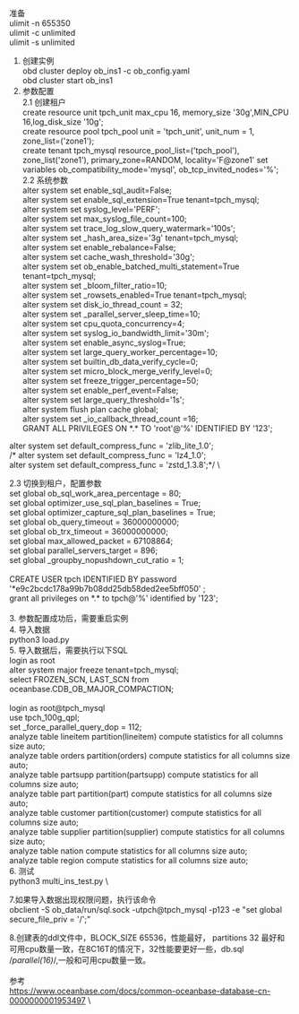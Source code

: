 准备 \
ulimit -n 655350 \
ulimit -c unlimited \
ulimit -s unlimited 

1. 创建实例 \
    obd cluster deploy ob_ins1 -c ob_config.yaml \
    obd cluster start ob_ins1 
2. 参数配置 \
  2.1 创建租户 \
  create resource unit tpch_unit max_cpu 16, memory_size '30g',MIN_CPU 16,log_disk_size '10g'; \
  create resource pool tpch_pool unit = 'tpch_unit', unit_num = 1, zone_list=('zone1'); \
  create tenant tpch_mysql resource_pool_list=('tpch_pool'),  zone_list('zone1'), primary_zone=RANDOM, 
  locality='F@zone1' set variables ob_compatibility_mode='mysql', ob_tcp_invited_nodes='%'; \
  2.2 系统参数 \
  alter system set enable_sql_audit=False; \
  alter system set enable_sql_extension=True tenant=tpch_mysql; \
  alter system set syslog_level='PERF'; \
  alter system set max_syslog_file_count=100; \
  alter system set trace_log_slow_query_watermark='100s'; \
  alter system set _hash_area_size='3g' tenant=tpch_mysql; \
  alter system set enable_rebalance=False; \
  alter system set cache_wash_threshold='30g'; \
  alter system set ob_enable_batched_multi_statement=True tenant=tpch_mysql; \
  alter system set _bloom_filter_ratio=10; \
  alter system set _rowsets_enabled=True tenant=tpch_mysql; \
  alter system set disk_io_thread_count = 32; \
  alter system set _parallel_server_sleep_time=10; \
  alter system set cpu_quota_concurrency=4; \
  alter system set syslog_io_bandwidth_limit='30m'; \
  alter system set enable_async_syslog=True; \
  alter system set large_query_worker_percentage=10; \
  alter system set builtin_db_data_verify_cycle=0; \
  alter system set micro_block_merge_verify_level=0; \
  alter system set freeze_trigger_percentage=50; \
  alter system set enable_perf_event=False; \
  alter system set large_query_threshold='1s'; \
  alter system flush plan cache global; \
  alter system set _io_callback_thread_count =16; \
  GRANT ALL PRIVILEGES ON \*.\* TO 'root'@'%' IDENTIFIED BY '123';
  
  alter system set  default_compress_func = 'zlib_lite_1.0'; \
 /* alter system set  default_compress_func = 'lz4_1.0'; \
  alter system set  default_compress_func = 'zstd_1.3.8';*/ \
  
  2.3 切换到租户，配置参数 \
  set global ob_sql_work_area_percentage = 80; \
  set global optimizer_use_sql_plan_baselines = True; \
  set global optimizer_capture_sql_plan_baselines = True; \
  set global ob_query_timeout = 36000000000; \
  set global ob_trx_timeout = 36000000000; \
  set global max_allowed_packet = 67108864; \
  set global parallel_servers_target = 896; \
  set global _groupby_nopushdown_cut_ratio = 1; \
 \
  CREATE USER tpch IDENTIFIED BY password '*e9c2bcdc178a99b7b08dd25db58ded2ee5bff050' ;  \
  grant all privileges on \*.\* to tpch@'%' identified by '123'; \
 \
3. 参数配置成功后，需要重启实例 \
4. 导入数据 \
   python3 load.py \
5. 导入数据后，需要执行以下SQL \
  login as root \
  alter system major freeze tenant=tpch_mysql; \
  select FROZEN_SCN, LAST_SCN from oceanbase.CDB_OB_MAJOR_COMPACTION; \
 \
  login as root@tpch_mysql \
  use tpch_100g_qpl; \
  set _force_parallel_query_dop = 112; \
  analyze table lineitem partition(lineitem) compute statistics for all columns size auto;  \
  analyze table orders partition(orders) compute statistics for all columns size auto;  \
  analyze table partsupp partition(partsupp) compute statistics for all columns size auto;  \
  analyze table part partition(part) compute statistics for all columns size auto;  \
  analyze table customer partition(customer) compute statistics for all columns size auto;  \
  analyze table supplier partition(supplier) compute statistics for all columns size auto;  \
  analyze table nation compute statistics for all columns size auto;  \
  analyze table region compute statistics for all columns size auto; \
6. 测试 \
  python3 multi_ins_test.py \

7.如果导入数据出现权限问题，执行该命令 \
obclient -S ob_data/run/sql.sock  -utpch@tpch_mysql -p123 -e "set global secure_file_priv = '/';" 

8.创建表的ddl文件中，BLOCK_SIZE 65536，性能最好， partitions 32 最好和可用cpu数量一致，在8C16T的情况下，32性能要更好一些，db.sql /*parallel(16)*/,一般和可用cpu数量一致。 \
 \
参考 \
https://www.oceanbase.com/docs/common-oceanbase-database-cn-0000000001953497 \
